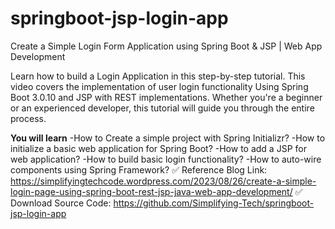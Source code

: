 # springboot-jsp-login-app

Create a Simple Login Form Application using Spring Boot & JSP | Web App Development

Learn how to build a Login Application in this step-by-step tutorial. This video covers the implementation of user login functionality Using Spring Boot 3.0.10 and JSP with REST implementations. Whether you're a beginner or an experienced developer, this tutorial will guide you through the entire process.

**You will learn**
-How to Create a simple project with Spring Initializr?
-How to initialize a basic web application for Spring Boot?
-How to add a JSP for web application?
-How to build basic login functionality?
-How to auto-wire components using Spring Framework?
✅  Reference Blog Link:
https://simplifyingtechcode.wordpress.com/2023/08/26/create-a-simple-login-page-using-spring-boot-rest-jsp-java-web-app-development/
 ✅  Download Source Code:
https://github.com/Simplifying-Tech/springboot-jsp-login-app
